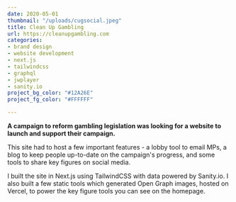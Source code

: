 ```yaml
---
date: 2020-05-01
thumbnail: "/uploads/cugsocial.jpeg"
title: Clean Up Gambling
url: https://cleanupgambling.com
categories:
- brand design
- website development
- next.js
- tailwindcss
- graphql
- jwplayer
- sanity.io
project_bg_color: "#12A26E"
project_fg_color: "#FFFFFF"

---
```

**A campaign to reform gambling legislation was looking for a website to launch and support their campaign.**

This site had to host a few important features - a lobby tool to email MPs, a blog to keep people up-to-date on the campaign's progress, and some tools to share key figures on social media.

I built the site in Next.js using TailwindCSS with data powered by Sanity.io. I also built a few static tools which generated Open Graph images, hosted on Vercel, to power the key figure tools you can see on the homepage.